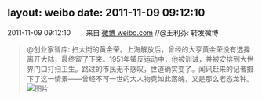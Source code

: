 layout: weibo
date: 2011-11-09 09:12:10
---
2011-11-09 09:12:10  &nbsp;&nbsp;&nbsp;&nbsp;&nbsp;&nbsp; 来自 <a href="http://weibo.com/" rel="nofollow">微博 weibo.com</a>
//@王利芬: 转发微博
>  @创业家智库: 扫大街的黄金荣。上海解放后，曾经的大亨黄金荣没有选择离开大陆，最终留了下来。1951年镇反运动中，他被训诫，并被安排到大世界门口打扫卫生。路过的市民无不感叹，世道确实变了。闻讯赶来的记者摄下了这一情景——曾经不可一世的大人物竟如此落魄，又是那么老态龙钟。 ​​​
>  ![图片](https://ww2.sinaimg.cn/large/4c34d9cdjw1dmwx5onsiuj.jpg)
